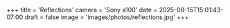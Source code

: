 +++
title = 'Reflections'
camera = 'Sony a100'
date = 2025-08-15T15:01:43-07:00
draft = false
image = 'images/photos/reflections.jpg'
+++